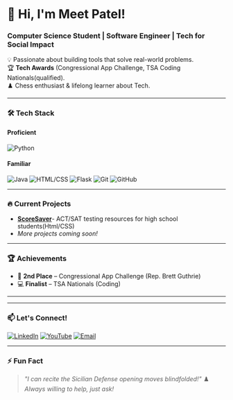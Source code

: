 # 👋 Hi, I'm Meet Patel!  
### **Computer Science Student | Software Engineer | Tech for Social Impact**  

💡 Passionate about building tools that solve real-world problems.  
🏆 **Tech Awards** (Congressional App Challenge, TSA Coding Nationals(qualified).  
♟️ Chess enthusiast & lifelong learner about Tech.  

---

### 🛠️ **Tech Stack**  
#### **Proficient**  
![Python](https://img.shields.io/badge/Python-3776AB?logo=python&logoColor=white)


#### **Familiar**  
![Java](https://img.shields.io/badge/Java-007396?logo=java&logoColor=white)
![HTML/CSS](https://img.shields.io/badge/HTML5-E34F26?logo=html5&logoColor=white)
![Flask](https://img.shields.io/badge/Flask-000000?logo=flask&logoColor=white)
![Git](https://img.shields.io/badge/Git-F05032?logo=git&logoColor=white)
![GitHub](https://img.shields.io/badge/GitHub-181717?logo=github&logoColor=white)


---

### 🔥 **Current Projects**  
- **[ScoreSaver](https://github.com/MeetPatel-tiger/Congressional-App-Challange)**- ACT/SAT testing resources for high school students(Html/CSS)
- *More projects coming soon!*  

---

### 🏆 **Achievements**  
- 🥈 **2nd Place** – Congressional App Challenge (Rep. Brett Guthrie)  
- 💻 **Finalist** – TSA Nationals (Coding)  

---



---

### 📫 **Let's Connect!**  
[![LinkedIn](https://img.shields.io/badge/LinkedIn-0A66C2?logo=linkedin&logoColor=white)](https://linkedin.com/in/meet-patel-439bb72b1/)
[![YouTube](https://img.shields.io/badge/YouTube-FF0000?logo=youtube&logoColor=white)](https://youtube.com/@CompileWithMeet)
[![Email](https://img.shields.io/badge/Email-D14836?logo=gmail&logoColor=white)](mailto:your-email@example.com)

---

### ⚡ **Fun Fact**  
> *"I can recite the Sicilian Defense opening moves blindfolded!"* ♟️
> *Always willing to help, just ask!*
